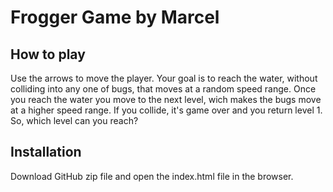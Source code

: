 # Frogger Game by Marcel

## How to play
Use the arrows to move the player. Your goal is to reach the water, without colliding into any one of bugs, that moves at a random speed range. Once you reach the water you move to the next level, wich makes the bugs move at a higher speed range. If you collide, it's game over and you return level 1. 
So, which level can you reach?

## Installation
Download GitHub zip file and open the index.html file in the browser.


